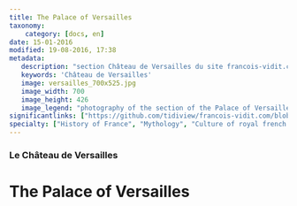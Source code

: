 ```yaml
---
title: The Palace of Versailles
taxonomy:
    category: [docs, en]
date: 15-01-2016
modified: 19-08-2016, 17:38
metadata:
   description: "section Château de Versailles du site francois-vidit.com"
   keywords: 'Château de Versailles'
   image: versailles_700x525.jpg
   image_width: 700
   image_height: 426
   image_legend: "photography of the section of the Palace of Versailles of site francois-vidit.com"
significantlinks: ["https://github.com/tidiview/francois-vidit.com/blob/develop/user/sites/docs/pages/01.reference/01.versailles/chapter.en.md"]
specialty: ["History of France", "Mythology", "Culture of royal french court", "Litterature of the Roman Empire", "Roman Imperial Litterature", "Palace of Versailles"]
---
```

### Le Château de Versailles

# The Palace of Versailles
